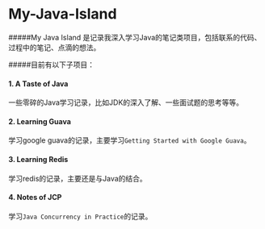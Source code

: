 # My-Java-Island

#####My Java Island 是记录我深入学习Java的笔记类项目，包括联系的代码、过程中的笔记、点滴的想法。

#####目前有以下子项目：

#### 1. A Taste of Java
一些零碎的Java学习记录，比如JDK的深入了解、一些面试题的思考等等。

#### 2. Learning Guava
学习google guava的记录，主要学习`Getting Started with Google Guava`。

#### 3. Learning Redis
学习redis的记录，主要还是与Java的结合。

#### 4. Notes of JCP
学习`Java Concurrency in Practice`的记录。
